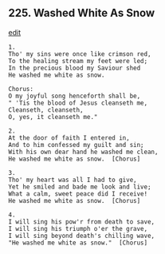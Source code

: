 
## 225.  Washed White As Snow
[edit](https://docs.google.com/document/d/1poLNrgS3CePLPbyKdB1o9dnEzToGY8OT/edit?mode=html)



    1.
    Tho' my sins were once like crimson red,
    To the healing stream my feet were led;
    In the precious blood my Saviour shed
    He washed me white as snow.

    Chorus:
    O my joyful song henceforth shall be,
    " 'Tis the blood of Jesus cleanseth me,
    Cleanseth, cleanseth, 
    O, yes, it cleanseth me."

    2.
    At the door of faith I entered in,
    And to him confessed my guilt and sin;
    With his own dear hand he washed me clean,
    He washed me white as snow.  [Chorus]

    3.
    Tho' my heart was all I had to give,
    Yet he smiled and bade me look and live;
    What a calm, sweet peace did I receive!
    He washed me white as snow.  [Chorus]

    4.
    I will sing his pow'r from death to save,
    I will sing his triumph o'er the grave,
    I will sing beyond death's chilling wave,
    "He washed me white as snow."  [Chorus]
